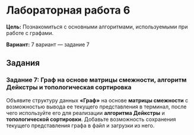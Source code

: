 # Лабораторная работа 6

**Цель:**
Познакомиться с основными алгоритмами,
используемыми при работе с графами.

**Вариант:**
7 вариант — задание 7

## Задания

### Задание 7: Граф на основе матрицы смежности, алгоритм Дейкстры и топологическая сортировка

Объявите структуру данных **«Граф»** на основе **матрицы смежности**
с возможностью вывода ее текущего представления в терминал,
после чего используйте его для реализации **алгоритма Дейкстры**
и **топологической сортировки**. Добавьте возможность сохранения
текущего представления графа в файл и загрузки из него.
